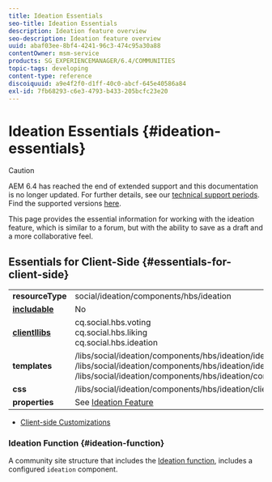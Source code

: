 ```yaml
---
title: Ideation Essentials
seo-title: Ideation Essentials
description: Ideation feature overview
seo-description: Ideation feature overview
uuid: abaf03ee-8bf4-4241-96c3-474c95a30a88
contentOwner: msm-service
products: SG_EXPERIENCEMANAGER/6.4/COMMUNITIES
topic-tags: developing
content-type: reference
discoiquuid: a9e4f2f0-d1ff-40c0-abcf-645e40586a84
exl-id: 7fb68293-c6e3-4793-b433-205bcfc23e20
---
```

# Ideation Essentials {#ideation-essentials}

>[!CAUTION]
>
>AEM 6.4 has reached the end of extended support and this documentation is no longer updated. For further details, see our [technical support periods](https://helpx.adobe.com/support/programs/eol-matrix.html). Find the supported versions [here](https://experienceleague.adobe.com/docs/).

This page provides the essential information for working with the ideation feature, which is similar to a forum, but with the ability to save as a draft and a more collaborative feel.

## Essentials for Client-Side {#essentials-for-client-side}

<table> 
 <tbody>
  <tr>
   <td> <strong>resourceType</strong></td> 
   <td>social/ideation/components/hbs/ideation</td> 
  </tr>
  <tr>
   <td> <a href="scf.md#add-or-include-a-communities-component"><strong>includable</strong></a></td> 
   <td>No</td> 
  </tr>
  <tr>
   <td> <a href="clientlibs.md"><strong>clientllibs</strong></a></td> 
   <td>cq.social.hbs.voting<br /> cq.social.hbs.liking<br /> cq.social.hbs.ideation</td> 
  </tr>
  <tr>
   <td> <strong>templates</strong></td> 
   <td> /libs/social/ideation/components/hbs/ideation/ideation.hbs<br /> /libs/social/ideation/components/hbs/ideation/ideationlists.hbs<br /> /libs/social/ideation/components/hbs/ideation/composer.hbs</td> 
  </tr>
  <tr>
   <td> <strong>css</strong></td> 
   <td> /libs/social/ideation/components/hbs/ideation/clientlibs/ideation.css</td> 
  </tr>
  <tr>
   <td><strong> properties</strong></td> 
   <td>See <a href="ideation-feature.md">Ideation Feature</a></td> 
  </tr>
 </tbody>
</table>

* [Client-side Customizations](client-customize.md)

### Ideation Function {#ideation-function}

A community site structure that includes the [Ideation function](functions.md#ideation-function), includes a configured `ideation` component.

